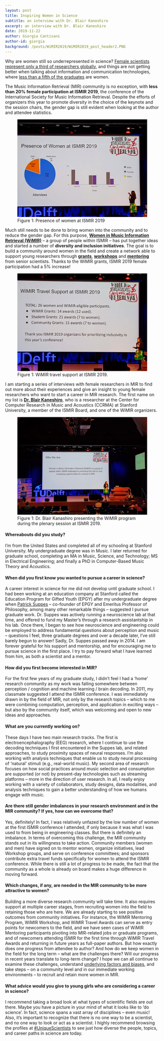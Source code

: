 ```yaml
---
layout: post
title: Inspiring Women in Science
subtitle: an interview with Dr. Blair Kaneshiro
excerpt: an interview with Dr. Blair Kaneshiro
date: 2019-11-22
author: Giorgia Cantisani
author-id: giorgia
background: /posts/WiMIR2019/WiMIR2019_post_header2.PNG
---
```


Why are women still so underrepresented in science? [Female scientists represent only a third of researchers globally](http://uis.unesco.org/sites/default/files/documents/fs51-women-in-science-2018-en.pdf), and things are not getting better when talking about information and communication technologies, where [less than a fifth of the graduates](https://ec.europa.eu/eurostat/web/products-datasets/product?code=educ_uoe_grad02) are women.

The Music Information Retrieval (MIR) community is no exception, with **less than 20% female participation at ISMIR 2019**, the conference of the International Society for Music Information Retrieval. Despite the efforts of organizers this year to promote diversity in the choice of the keynote and the session chairs, the gender gap is still evident when looking at the author and attendee statistics. 

<figure class="figure">
  <img src="/posts/WiMIR2019/WiMIR_attendees.jpg" alt="ISMIR 2019 attendees statistics" class="figure-img img-fluid mx-auto d-flex">
  <figcaption class="figure-caption" markdown="1">
  Figure 1: Presence of women at ISMIR 2019 
  </figcaption>
</figure>

Much still needs to be done to bring women into the community and to reduce the gender gap. For this purpose, [**Women in Music Information Retrieval (WiMIR)**](https://wimir.wordpress.com/) – a group of people within ISMIR – has put together ideas and started a number of **diversity and inclusion initiatives**. The goal is to build a community around women in the field and create a network able to support young researchers through [**grants**](https://ismir2019.ewi.tudelft.nl/?q=grants), [**workshops**](https://wimir.wordpress.com/) and [**mentoring**](https://wimir.wordpress.com/category/mentoring/) from senior scientists. Thanks to the WiMIR grants, ISMIR 2019 female participation had a 5% increase!

<figure class="figure">
  <img src="/posts/WiMIR2019/WiMIR_grants.jpg" alt="WiMIR grants" class="figure-img img-fluid mx-auto d-flex">
  <figcaption class="figure-caption" markdown="1">
  Figure 1: WiMIR travel support at ISMIR 2019.
  </figcaption>
</figure>

I am starting a series of interviews with female researchers in MIR to find out more about their experiences and give an insight to young female researchers who want to start a career in MIR research. The first name on my list is [**Dr. Blair Kaneshiro**](https://ccrma.stanford.edu/~blairbo/), who is a researcher at the Center for Computer Research in Music and Acoustics (CCRMA) at Stanford University, a member of the ISMIR Board, and one of the WiMIR organizers.

<figure class="figure">
  <img src="/posts/WiMIR2019/WiMIR.jpg" alt="WiMIR" class="figure-img img-fluid mx-auto d-flex">
  <figcaption class="figure-caption" markdown="1">
  Figure 1: Dr. Blair Kanashiro presenting the WiMIR program during the plenary session at ISMIR 2019.
  </figcaption>
</figure>

#### Whereabouts did you study? 
I’m from the United States and completed all of my schooling at Stanford University. My undergraduate degree was in Music. I later returned for graduate school, completing an MA in Music, Science, and Technology; MS in Electrical Engineering; and finally a PhD in Computer-Based Music Theory and Acoustics.

#### When did you first know you wanted to pursue a career in science?
A career interest in science for me did not develop until graduate school. I had been working at an education company at Stanford called the Education Program for Gifted Youth (EPGY) after my undergraduate degree when [Patrick Suppes](https://suppes-corpus.stanford.edu/) – co-founder of EPGY and Emeritus Professor of Philosophy, among many other remarkable things – suggested I pursue graduate work. Dr. Suppes was actively running a neuroscience lab at that time, and offered to fund my Master’s through a research assistantship in his lab. Once there, I began to see how neuroscience and engineering could be employed to address fundamental questions about perception and music – questions I feel, three graduate degrees and over a decade later, I’ve still barely begun to answer! Sadly, Dr. Suppes passed away in 2014. I am forever grateful for his support and mentorship, and for encouraging me to pursue science in the first place. I try to pay forward what I have learned from him, as both a scientist and a mentor.

#### How did you first become interested in MIR?
For the first few years of my graduate study, I didn’t feel I had a ‘home’ research community as my work was falling somewhere between perception / cognition and machine learning / brain decoding. In 2011, my classmate suggested I attend the ISMIR conference. I was immediately drawn in by the field of MIR, not only by the research topics – which to me were combining computation, perception, and application in exciting ways – but also by the community itself, which was welcoming and open to new ideas and approaches.
 
#### What are you currently working on?
These days I have two main research tracks. The first is electroencephalography (EEG) research, where I continue to use the decoding techniques I first encountered in the Suppes lab, and related approaches, to study proximity spaces of neural responses. I’m also working with analysis techniques that enable us to study neural processing of ‘natural’ stimuli (e.g., real-world music). My second area of research focuses on how social practices around music selection and consumption are supported (or not) by present-day technologies such as streaming platforms – more in the direction of user research. In all, I really enjoy working with a variety of collaborators, study designs, data modalities, and analysis techniques to gain a better understanding of how we humans engage with music.

#### Are there still gender imbalances in your research environment and in the MIR community? If yes, how can we overcome that?
Yes, definitely! In fact, I was relatively unfazed by the low number of women at the first ISMIR conference I attended, if only because it was what I was used to from being in engineering classes. But there is definitely an imbalance. In terms of overcoming this challenge, the MIR community stands out in its willingness to take action. Community members (women and men) have signed on to mentor women, organize initiatives, lead Workshop groups, and serve on conference committees; and sponsors contribute extra travel funds specifically for women to attend the ISMIR conference. While there is still a lot of progress to be made, the fact that the community as a whole is already on board makes a huge difference in moving forward.

#### Which changes, if any, are needed in the MIR community to be more attractive to women?
Building a more diverse research community will take time. It also requires support at multiple career stages, from recruiting women into the field to retaining those who are here. We are already starting to see positive outcomes from community initiatives. For instance, the WiMIR Mentoring Program, WiMIR Workshop, and WiMIR Travel Awards can serve as entry points for newcomers to the field, and we have seen cases of WiMIR Mentoring participants pivoting into MIR-related jobs or graduate programs, and of newcomers attending ISMIR for the first time through WiMIR Travel Awards and returning in future years as full-paper authors. But how exactly does one progress from attendee to author? And how do we keep women in the field for the long term – what are the challenges there? Will our progress in recent years translate to long-term change? I hope we can all continue to examine these challenges, understand [underlying factors and biases](https://www.aauw.org/research/why-so-few/), and take steps – on a community level and in our immediate working environments – to recruit and retain more women in MIR.

#### What advice would you give to young girls who are considering a career in science?
I recommend taking a broad look at what types of scientific fields are out there. Maybe you have a picture in your mind of what it looks like to ‘do science’. In fact, science spans a vast array of disciplines – even music! Also, it’s important to recognize that there is no one way to be a scientist, and no one way to look or act as a scientist. I highly recommend browsing the profiles at [#UniqueScientists](https://uniquescientists.com/) to see just how diverse the people, topics, and career paths in science are today.
